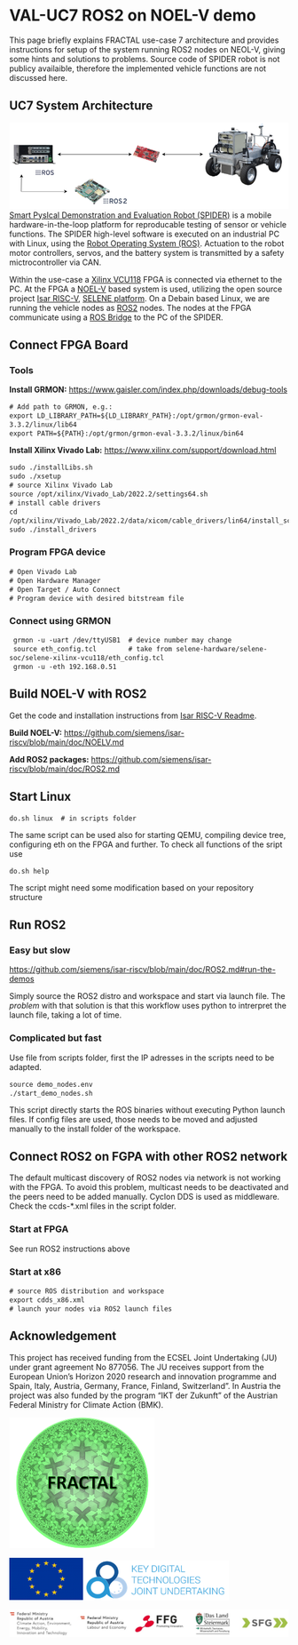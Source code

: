 # VAL-UC7 ROS2 on NOEL-V demo
This page briefly explains FRACTAL use-case 7 architecture and provides instructions for setup of the system running ROS2 nodes on NEOL-V, giving some hints and solutions to problems. Source code of SPIDER robot is not publicy availaible, therefore the implemented vehicle functions are not discussed here.

## UC7 System Architecture
![UC7 Architecture](images/arch.drawio.png?raw=true, "UC7 Architecture")
[Smart PysIcal Demonstration and Evaluation Robot (SPIDER)](https://www.v2c2.at/spider/) is a mobile hardware-in-the-loop platform for reproducable testing of sensor or vehicle functions. The SPIDER high-level software is executed on an industrial PC with Linux, using the [Robot Operating System (ROS)](https://www.ros.org/). Actuation to the robot motor controllers, servos, and the battery system is transmitted by a safety mictrocontroller via CAN.

Within the use-case a [Xilinx VCU118](https://www.xilinx.com/products/boards-and-kits/vcu118.html) FPGA is connected via ethernet to the PC. At the FPGA a [NOEL-V](https://www.gaisler.com/index.php/products/processors/noel-v) based system is used, utilizing the open source project [Isar RISC-V](https://github.com/siemens/isar-riscv), [SELENE platform](https://gitlab.com/selene-riscv-platform/). On a Debain based Linux, we are running the vehicle nodes as [ROS2](https://docs.ros.org/en/foxy/index.html) nodes. The nodes at the FPGA communicate using a [ROS Bridge](https://github.com/ros2/ros1_bridge) to the PC of the SPIDER.

## Connect FPGA Board
### Tools
**Install GRMON:** https://www.gaisler.com/index.php/downloads/debug-tools
```
# Add path to GRMON, e.g.:
export LD_LIBRARY_PATH=${LD_LIBRARY_PATH}:/opt/grmon/grmon-eval-3.3.2/linux/lib64
export PATH=${PATH}:/opt/grmon/grmon-eval-3.3.2/linux/bin64
```

**Install Xilinx Vivado Lab:** https://www.xilinx.com/support/download.html
```
sudo ./installLibs.sh
sudo ./xsetup
# source Xilinx Vivado Lab
source /opt/xilinx/Vivado_Lab/2022.2/settings64.sh
# install cable drivers
cd /opt/xilinx/Vivado_Lab/2022.2/data/xicom/cable_drivers/lin64/install_script/install_drivers
sudo ./install_drivers 
```

### Program FPGA device
```
# Open Vivado Lab
# Open Hardware Manager
# Open Target / Auto Connect
# Program device with desired bitstream file
```

### Connect using GRMON
```
 grmon -u -uart /dev/ttyUSB1  # device number may change
 source eth_config.tcl        # take from selene-hardware/selene-soc/selene-xilinx-vcu118/eth_config.tcl
 grmon -u -eth 192.168.0.51
```

## Build NOEL-V with ROS2
Get the code and installation instructions from [Isar RISC-V Readme](https://github.com/siemens/isar-riscv).

**Build NOEL-V:** https://github.com/siemens/isar-riscv/blob/main/doc/NOELV.md

**Add ROS2 packages:** https://github.com/siemens/isar-riscv/blob/main/doc/ROS2.md

## Start Linux
```
do.sh linux  # in scripts folder
```
The same script can be used also for starting QEMU, compiling device tree, configuring eth on the FPGA and further. To check all functions of the sript use
```
do.sh help
```
The script might need some modification based on your repository structure

## Run ROS2
### Easy but slow
https://github.com/siemens/isar-riscv/blob/main/doc/ROS2.md#run-the-demos

Simply source the ROS2 distro and workspace and start via launch file. The *problem* with that solution is that this workflow uses python to intrerpret the launch file, taking a lot of time.

### Complicated but fast
Use file from scripts folder, first the IP adresses in the scripts need to be adapted.

```
source demo_nodes.env
./start_demo_nodes.sh
```
This script directly starts the ROS binaries without executing Python launch files. If config files are used, those needs to be moved and adjusted manually to the install folder of the workspace.

## Connect ROS2 on FGPA with other ROS2 network
The default multicast discovery of ROS2 nodes via network is not working with the FPGA. To avoid this problem, multicast needs to be deactivated and the peers need to be added manually. Cyclon DDS is used as middleware. Check the ccds-*.xml files in the script folder.

### Start at FPGA
See run ROS2 instructions above

### Start at x86
```
# source ROS distribution and workspace
export cdds_x86.xml
# launch your nodes via ROS2 launch files
```

##  Acknowledgement
This project has received funding from the ECSEL Joint Undertaking (JU) under grant agreement No 877056. The JU receives support from the European Union’s Horizon 2020 research and innovation programme and Spain, Italy, Austria, Germany, France, Finland, Switzerland”. In Austria the project was also funded by the program “IKT der Zukunft” of the Austrian Federal Ministry for Climate Action (BMK).

![FRACTAL Logo](images/fractal.png?raw=true)

![EU Logo](images/eu.png?raw=true)
![KDT Logo](images/kdt.png?raw=true)   

![FFG Banner](images/ffg.png?raw=true)    